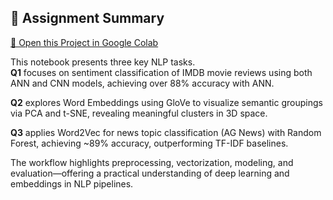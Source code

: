 ## 📘 Assignment Summary

[🔗 Open this Project in Google Colab](https://colab.research.google.com/drive/1FsGwwrZEeN1TKp8QnsYf6wbi1mYIBokT)

This notebook presents three key NLP tasks.  
**Q1** focuses on sentiment classification of IMDB movie reviews using both ANN and CNN models, achieving over 88% accuracy with ANN.   

**Q2** explores Word Embeddings using GloVe to visualize semantic groupings via PCA and t-SNE, revealing meaningful clusters in 3D space.  

**Q3** applies Word2Vec for news topic classification (AG News) with Random Forest, achieving ~89% accuracy, outperforming TF-IDF baselines. 

The workflow highlights preprocessing, vectorization, modeling, and evaluation—offering a practical understanding of deep learning and embeddings in NLP pipelines.
